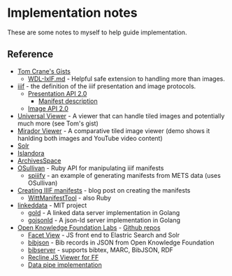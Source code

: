

# Implementation notes

These are some notes to myself to help guide implementation.

## Reference

+ [Tom Crane's Gists](https://gist.github.com/tomcrane)
    + [WDL-IxIF.md](https://gist.github.com/tomcrane/7f86ac08d3b009c8af7c) - Helpful safe extension to handling more than images.
+ [iiif](http://iiif.io) - the definition of the iiif presentation and image protocols.
    + [Presentation API 2.0](http://iiif.io/api/presentation/2.0/)
        + [Manifest description](http://iiif.io/api/presentation/2.0/#manifest)
    + [Image API 2.0](http://iiif.io/api/image/2.0/)
+ [Universal Viewer](http://github.com/UniversalViewer/universalviewer) - A viewer that can handle tiled images and potentially much more (see Tom's gist)
+ [Mirador Viewer](https://github.com/IIIF/mirador) - A comparative tiled image viewer (demo shows it hanlding both images and YouTube video content)
+ [Solr](http://lucene.apache.org/solr)
+ [Islandora](http://islandora.ca/)
+ [ArchivesSpace](http://archivesspace.org/)
+ [OSullivan](https://github.com/IIIF/osullivan) - Ruby API for manipulating iiif manifests
    + [spiiify](https://github.com/pulibrary/spiiiffy/wiki/How-to-Generate-IIIF-Manifests-from-METS) - an example of generating manifests from METS data (uses OSullivan)
+ [Creating IIIF manifests](http://lombardpress.org/creating-iiif-manifests/) - blog post on creating the manifests
    + [WittManifestTool](https://github.com/jeffreycwitt/WittManifestTool) - also Ruby
+ [linkeddata](https://github.com/linkeddata) - MIT project
    + [gold](https://github.com/linkeddata/gold) - A linked data server implementation in Golang
    + [gojsonld](https://github.com/linkeddata/gojsonld) - A json-ld server implementation in Golang
+ [Open Knowledge Foundation Labs](http://okfnlabs.org/) - [Github repos](https://github.com/okfn)
    + [Facet View](http://okfnlabs.org/projects/facetview/) - JS front end to Elastric Search and Solr
    + [bibjson](http://okfnlabs.org/bibjson/) - Bib records in JSON from Open Knowledge Foundation
    + [bibserver](http://okfnlabs.org/projects/bibserver/) - supports bibtex, MARC, BibJSON, RDF
    + [Recline JS Viewer for FF](http://okfnlabs.org/projects/recline-mozilla-csv-viewer/)
    + [Data pipe implementation](https://github.com/okfn/datapipes)
